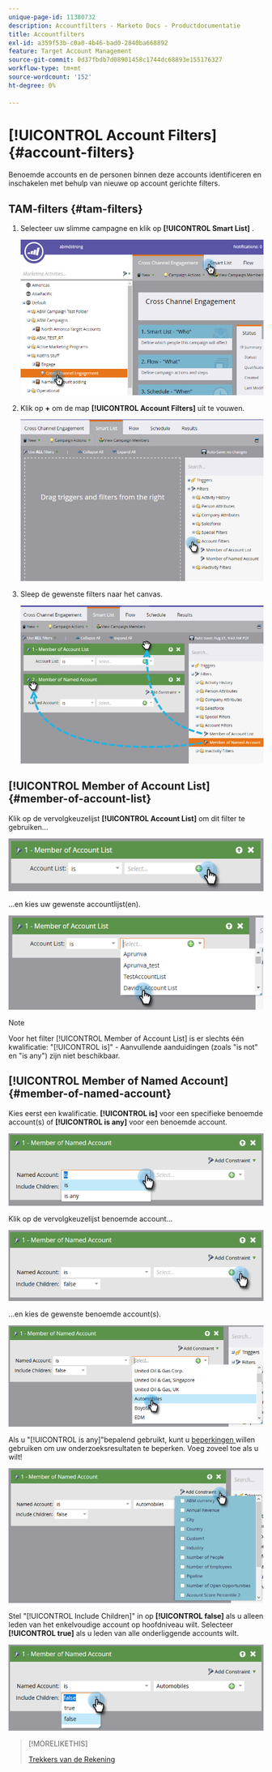 ```yaml
---
unique-page-id: 11380732
description: Accountfilters - Marketo Docs - Productdocumentatie
title: Accountfilters
exl-id: a359f53b-c0a0-4b46-bad0-2840ba668892
feature: Target Account Management
source-git-commit: 0d37fbdb7d08901458c1744dc68893e155176327
workflow-type: tm+mt
source-wordcount: '152'
ht-degree: 0%

---
```


# [!UICONTROL Account Filters] {#account-filters}

Benoemde accounts en de personen binnen deze accounts identificeren en inschakelen met behulp van nieuwe op account gerichte filters.

## TAM-filters {#tam-filters}

1. Selecteer uw slimme campagne en klik op **[!UICONTROL Smart List]** .

   ![](assets/one.png)

1. Klik op **+** om de map **[!UICONTROL Account Filters]** uit te vouwen.

   ![](assets/two.png)

1. Sleep de gewenste filters naar het canvas.

   ![](assets/three.png)

## [!UICONTROL Member of Account List] {#member-of-account-list}

Klik op de vervolgkeuzelijst **[!UICONTROL Account List]** om dit filter te gebruiken...

![](assets/four.png)

...en kies uw gewenste accountlijst(en).

![](assets/five.png)

>[!NOTE]
>
>Voor het filter [!UICONTROL Member of Account List] is er slechts één kwalificatie: &quot;[!UICONTROL is]&quot; - Aanvullende aanduidingen (zoals &quot;is not&quot; en &quot;is any&quot;) zijn niet beschikbaar.

## [!UICONTROL Member of Named Account] {#member-of-named-account}

Kies eerst een kwalificatie. **[!UICONTROL is]** voor een specifieke benoemde account(s) of **[!UICONTROL is any]** voor een benoemde account.

![](assets/six.png)

Klik op de vervolgkeuzelijst benoemde account...

![](assets/seven.png)

...en kies de gewenste benoemde account(s).

![](assets/eight.png)

Als u &quot;[!UICONTROL is any]&quot;bepalend gebruikt, kunt u [ beperkingen ](/help/marketo/product-docs/core-marketo-concepts/smart-lists-and-static-lists/using-smart-lists/add-a-constraint-to-a-smart-list-filter.md) willen gebruiken om uw onderzoeksresultaten te beperken. Voeg zoveel toe als u wilt!

![](assets/nine.png)

Stel &quot;[!UICONTROL Include Children]&quot; in op **[!UICONTROL false]** als u alleen leden van het enkelvoudige account op hoofdniveau wilt. Selecteer **[!UICONTROL true]** als u leden van alle onderliggende accounts wilt.

![](assets/ten.png)

>[!MORELIKETHIS]
>
>[ Trekkers van de Rekening ](/help/marketo/product-docs/target-account-management/engage/account-triggers.md)
